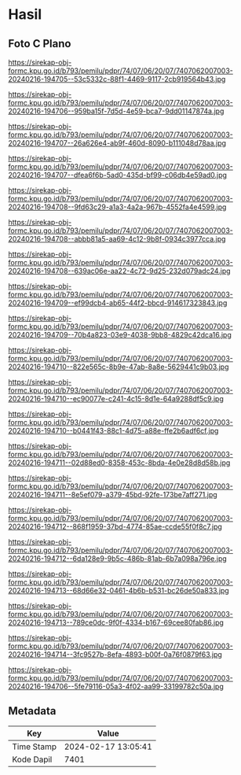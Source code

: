 # Hasil

## Foto C Plano

https://sirekap-obj-formc.kpu.go.id/b793/pemilu/pdpr/74/07/06/20/07/7407062007003-20240216-194705--53c5332c-88f1-4469-9117-2cb919564b43.jpg

https://sirekap-obj-formc.kpu.go.id/b793/pemilu/pdpr/74/07/06/20/07/7407062007003-20240216-194706--959ba15f-7d5d-4e59-bca7-9dd01147874a.jpg

https://sirekap-obj-formc.kpu.go.id/b793/pemilu/pdpr/74/07/06/20/07/7407062007003-20240216-194707--26a626e4-ab9f-460d-8090-b111048d78aa.jpg

https://sirekap-obj-formc.kpu.go.id/b793/pemilu/pdpr/74/07/06/20/07/7407062007003-20240216-194707--dfea6f6b-5ad0-435d-bf99-c06db4e59ad0.jpg

https://sirekap-obj-formc.kpu.go.id/b793/pemilu/pdpr/74/07/06/20/07/7407062007003-20240216-194708--9fd63c29-a1a3-4a2a-967b-4552fa4e4599.jpg

https://sirekap-obj-formc.kpu.go.id/b793/pemilu/pdpr/74/07/06/20/07/7407062007003-20240216-194708--abbb81a5-aa69-4c12-9b8f-0934c3977cca.jpg

https://sirekap-obj-formc.kpu.go.id/b793/pemilu/pdpr/74/07/06/20/07/7407062007003-20240216-194708--639ac06e-aa22-4c72-9d25-232d079adc24.jpg

https://sirekap-obj-formc.kpu.go.id/b793/pemilu/pdpr/74/07/06/20/07/7407062007003-20240216-194709--ef99dcb4-ab65-44f2-bbcd-914617323843.jpg

https://sirekap-obj-formc.kpu.go.id/b793/pemilu/pdpr/74/07/06/20/07/7407062007003-20240216-194709--70b4a823-03e9-4038-9bb8-4829c42dca16.jpg

https://sirekap-obj-formc.kpu.go.id/b793/pemilu/pdpr/74/07/06/20/07/7407062007003-20240216-194710--822e565c-8b9e-47ab-8a8e-5629441c9b03.jpg

https://sirekap-obj-formc.kpu.go.id/b793/pemilu/pdpr/74/07/06/20/07/7407062007003-20240216-194710--ec90077e-c241-4c15-8d1e-64a9288df5c9.jpg

https://sirekap-obj-formc.kpu.go.id/b793/pemilu/pdpr/74/07/06/20/07/7407062007003-20240216-194710--b0441f43-88c1-4d75-a88e-ffe2b6adf6cf.jpg

https://sirekap-obj-formc.kpu.go.id/b793/pemilu/pdpr/74/07/06/20/07/7407062007003-20240216-194711--02d88ed0-8358-453c-8bda-4e0e28d8d58b.jpg

https://sirekap-obj-formc.kpu.go.id/b793/pemilu/pdpr/74/07/06/20/07/7407062007003-20240216-194711--8e5ef079-a379-45bd-92fe-173be7aff271.jpg

https://sirekap-obj-formc.kpu.go.id/b793/pemilu/pdpr/74/07/06/20/07/7407062007003-20240216-194712--868f1959-37bd-4774-85ae-ccde55f0f8c7.jpg

https://sirekap-obj-formc.kpu.go.id/b793/pemilu/pdpr/74/07/06/20/07/7407062007003-20240216-194712--6da128e9-9b5c-486b-81ab-6b7a098a796e.jpg

https://sirekap-obj-formc.kpu.go.id/b793/pemilu/pdpr/74/07/06/20/07/7407062007003-20240216-194713--68d66e32-0461-4b6b-b531-bc26de50a833.jpg

https://sirekap-obj-formc.kpu.go.id/b793/pemilu/pdpr/74/07/06/20/07/7407062007003-20240216-194713--789ce0dc-9f0f-4334-b167-69cee80fab86.jpg

https://sirekap-obj-formc.kpu.go.id/b793/pemilu/pdpr/74/07/06/20/07/7407062007003-20240216-194714--3fc9527b-8efa-4893-b00f-0a76f0879f63.jpg

https://sirekap-obj-formc.kpu.go.id/b793/pemilu/pdpr/74/07/06/20/07/7407062007003-20240216-194706--5fe79116-05a3-4f02-aa99-33199782c50a.jpg


## Metadata

| Key        | Value               |
| ---------- | ------------------- |
| Time Stamp | 2024-02-17 13:05:41 |
| Kode Dapil | 7401                |




